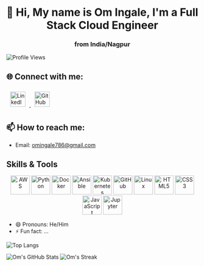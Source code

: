 <div align="center">
  <h1>👋 Hi, My name is Om Ingale, I'm a  Full Stack Cloud Engineer</h1>
  <h3>from <span style="font-weight: bold;">India/Nagpur</span></h3>
</div>

![Profile Views](https://komarev.com/ghpvc/?username=Omee-Yehme&color=green)

## 🌐 Connect with me:

<div align="left">
  <a href="https://www.linkedin.com/in/om-ingale-01a502287/" target="_blank">
    <img src="https://cdn.jsdelivr.net/gh/devicons/devicon/icons/linkedin/linkedin-original.svg" alt="LinkedIn" width="40" height="40" style="margin:10px"/>
  </a>
  <a href="https://github.com/Omee-Yehme" target="_blank">
    <img src="https://cdn.jsdelivr.net/gh/devicons/devicon/icons/github/github-original.svg" alt="GitHub" width="40" height="40" style="margin:10px"/>
  </a>
</div>


## 📫 How to reach me:
- Email: [omingale786@gmail.com](mailto:omingale786@gmail.com)

## Skills & Tools

<div align="center">
  <img src="https://cdn.jsdelivr.net/gh/devicons/devicon/icons/aws/aws-original.svg" alt="AWS" width="50" height="50"/>
  <img src="https://cdn.jsdelivr.net/gh/devicons/devicon/icons/python/python-original.svg" alt="Python" width="50" height="50"/>
  <img src="https://cdn.jsdelivr.net/gh/devicons/devicon/icons/docker/docker-original.svg" alt="Docker" width="50" height="50"/>
  <img src="https://cdn.jsdelivr.net/gh/devicons/devicon/icons/ansible/ansible-original.svg" alt="Ansible" width="50" height="50"/>
  <img src="https://cdn.jsdelivr.net/gh/devicons/devicon/icons/kubernetes/kubernetes-plain.svg" alt="Kubernetes" width="50" height="50"/>
  <img src="https://cdn.jsdelivr.net/gh/devicons/devicon/icons/github/github-original.svg" alt="GitHub" width="50" height="50"/>
  <img src="https://cdn.jsdelivr.net/gh/devicons/devicon/icons/linux/linux-original.svg" alt="Linux" width="50" height="50"/>
  <img src="https://cdn.jsdelivr.net/gh/devicons/devicon/icons/html5/html5-original.svg" alt="HTML5" width="50" height="50"/>
  <img src="https://cdn.jsdelivr.net/gh/devicons/devicon/icons/css3/css3-original.svg" alt="CSS3" width="50" height="50"/>
  <img src="https://cdn.jsdelivr.net/gh/devicons/devicon/icons/javascript/javascript-original.svg" alt="JavaScript" width="50" height="50"/>
  <img src="https://cdn.jsdelivr.net/gh/devicons/devicon/icons/jupyter/jupyter-original.svg" alt="Jupyter" width="50" height="50"/>
</div>




- 😄 Pronouns: He/Him
- ⚡ Fun fact: ...

![Top Langs](https://github-readme-stats.vercel.app/api/top-langs/?username=Omee-Yehme&layout=compact&theme=dark)

![Om's GitHub Stats](https://github-readme-stats.vercel.app/api?username=Omee-Yehme&show_icons=true&theme=dark)
![Om's Streak](https://github-readme-streak-stats.herokuapp.com/?user=Omee-Yehme&theme=dark)

<!---
Omee-Yehme/Omee-Yehme is a ✨ special ✨ repository because its `README.md` (this file) appears on your GitHub profile.
You can click the Preview link to take a look at your changes.
--->
